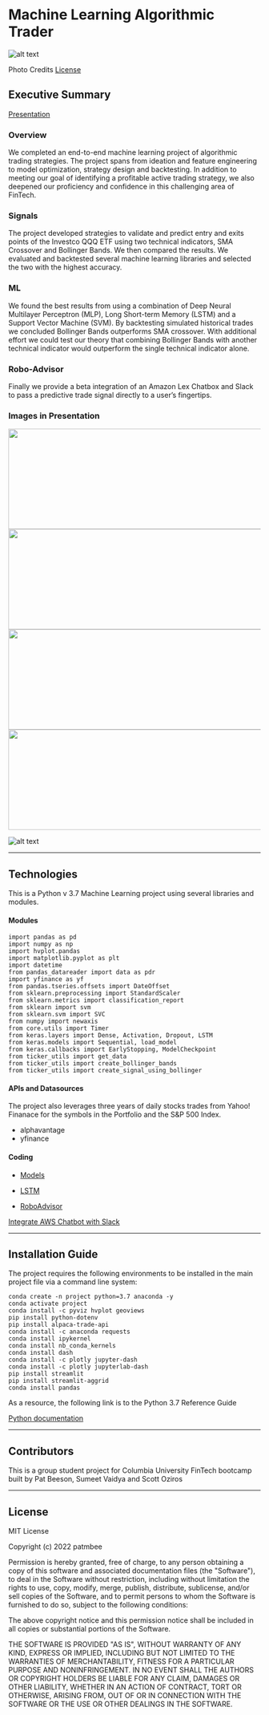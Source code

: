 # Machine Learning Algorithmic Trader
![alt text](./Resources/Robo.png)


Photo Credits [License](https://inc42.com/datalab/how-robo-advisors-are-changing-the-financial-advice-industry-in-india/)

## Executive Summary
[Presentation](https://github.com/patmbee/ml_project_2/blob/main/Presentation.pdf)
### Overview
We completed an end-to-end machine learning project of algorithmic trading strategies. The project spans from ideation and feature engineering to model optimization, strategy design and backtesting. In addition to meeting our goal of identifying a profitable active trading strategy, we also deepened our proficiency and confidence in this challenging area of FinTech. 

### Signals
The project developed strategies to validate and predict entry and exits points of the Investco QQQ ETF using two technical indicators, SMA Crossover and Bollinger Bands. We then compared the results. We evaluated and backtested several machine learning libraries and selected the two with the highest accuracy. 

### ML
We found the best results from using a combination of Deep Neural Multilayer Perceptron (MLP), Long Short-term Memory (LSTM) and a Support Vector Machine (SVM). By backtesting simulated historical trades we concluded Bollinger Bands outperforms SMA crossover. With additional effort we could test our theory that combining Bollinger Bands with another technical indicator would outperform the single technical indicator alone.

### Robo-Advisor
Finally we provide a beta integration of an Amazon Lex Chatbox and Slack to pass a predictive trade signal directly to a user’s fingertips.

### Images in Presentation
<img src="./Resources/Classifier.png" width="700" height="200">
<img src="./Resources/LSTM_Price.png" width="700" height="200">
<img src="./Resources/BTcomparisons.png" width="700" height="200">
<img src="./Resources/SmaCrossovers.png" width="700" height="200">

![alt text](./Resources/ChatLog.png)



____
## Technologies
This is a Python v 3.7 Machine Learning project using several libraries and modules. 

####  Modules
```
import pandas as pd
import numpy as np
import hvplot.pandas
import matplotlib.pyplot as plt
import datetime
from pandas_datareader import data as pdr
import yfinance as yf
from pandas.tseries.offsets import DateOffset
from sklearn.preprocessing import StandardScaler
from sklearn.metrics import classification_report
from sklearn import svm
from sklearn.svm import SVC
from numpy import newaxis
from core.utils import Timer
from keras.layers import Dense, Activation, Dropout, LSTM
from keras.models import Sequential, load_model
from keras.callbacks import EarlyStopping, ModelCheckpoint
from ticker_utils import get_data
from ticker_utils import create_bollinger_bands
from ticker_utils import create_signal_using_bollinger

```
####  APIs and Datasources
The project also leverages three years of daily stocks trades from Yahoo! Finanace for the symbols in the Portfolio and the S&P 500 Index.
* alphavantage
* yfinance

#### Coding
* [Models](https://github.com/patmbee/ml_project_2/tree/main/Models)

* [LSTM](https://github.com/patmbee/ml_project_2/tree/main/LSTM)

* [RoboAdvisor](https://github.com/patmbee/ml_project_2/tree/main/AWS)


[Integrate AWS Chatbot with Slack](https://docs.aws.amazon.com/lex/latest/dg/slack-bot-association.html)




___
## Installation Guide
The project requires the following environments to be installed in the main project file via a command line system:

```
conda create -n project python=3.7 anaconda -y
conda activate project
conda install -c pyviz hvplot geoviews
pip install python-dotenv
pip install alpaca-trade-api
conda install -c anaconda requests
conda install ipykernel
conda install nb_conda_kernels
conda install dash
conda install -c plotly jupyter-dash
conda install -c plotly jupyterlab-dash
pip install streamlit
pip install streamlit-aggrid
conda install pandas
```


As a resource, the following link is to the Python 3.7 Reference Guide 

[Python documentation](https://docs.python.org/3.7/)
___
## Contributors
This is a group student project for Columbia University FinTech bootcamp built
by Pat Beeson, Sumeet Vaidya and Scott Oziros


___
## License
MIT License

Copyright (c) 2022 patmbee

Permission is hereby granted, free of charge, to any person obtaining a copy
of this software and associated documentation files (the "Software"), to deal
in the Software without restriction, including without limitation the rights
to use, copy, modify, merge, publish, distribute, sublicense, and/or sell
copies of the Software, and to permit persons to whom the Software is
furnished to do so, subject to the following conditions:

The above copyright notice and this permission notice shall be included in all
copies or substantial portions of the Software.

THE SOFTWARE IS PROVIDED "AS IS", WITHOUT WARRANTY OF ANY KIND, EXPRESS OR
IMPLIED, INCLUDING BUT NOT LIMITED TO THE WARRANTIES OF MERCHANTABILITY,
FITNESS FOR A PARTICULAR PURPOSE AND NONINFRINGEMENT. IN NO EVENT SHALL THE
AUTHORS OR COPYRIGHT HOLDERS BE LIABLE FOR ANY CLAIM, DAMAGES OR OTHER
LIABILITY, WHETHER IN AN ACTION OF CONTRACT, TORT OR OTHERWISE, ARISING FROM,
OUT OF OR IN CONNECTION WITH THE SOFTWARE OR THE USE OR OTHER DEALINGS IN THE
SOFTWARE.

